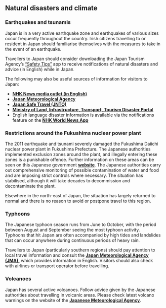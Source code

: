 ## Natural disasters and climate

### **Earthquakes and tsunamis**

Japan is in a very active earthquake zone and earthquakes of various sizes occur frequently throughout the country. Irish citizens travelling to or resident in Japan should familiarise themselves with the measures to take in the event of an earthquake.

Travellers to Japan should consider downloading the Japan Tourism Agency’s [“Safety Tips”](https://www.jnto.go.jp/safety-tips/eng/app.html) app to receive notifications of natural disasters and advice (in English) while in Japan.

The following may also be useful sources of information for visitors to Japan:

* [**NHK News media outlet (in English)**](https://www3.nhk.or.jp/nhkworld/en/news/)
* [**Japan Meteorological Agency**](http://www.jma.go.jp/jma/indexe.html)
* [**Japan Safe Travel (JNTO)**](https://twitter.com/japansafetravel?lang=en)
* [**Ministry of Land, Infrastructure, Transport, Tourism Disaster Portal**](http://www.mlit.go.jp/river/bousai/olympic/en/index.html)
* English language disaster information is available via the notifications feature on the [**NHK World News App**](https://www3.nhk.or.jp/nhkworld/en/app/)

### **Restrictions around the Fukushima nuclear power plant**

The 2011 earthquake and tsunami severely damaged the Fukushima Daiichi nuclear power plant in Fukushima Prefecture. The Japanese authorities implemented exclusion zones around the plant, and illegally entering these zones is a punishable offence. Further information on these areas can be seen on this Japanese government [**website**](http://www.pref.fukushima.lg.jp/site/portal-english/en-1-3-3.html). The Japanese authorities carry out comprehensive monitoring of possible contamination of water and food and are imposing strict controls where necessary. The situation has stabilised, although it will take decades to decommission and decontaminate the plant.

Elsewhere in the north-east of Japan, the situation has largely returned to normal and there is no reason to avoid or postpone travel to this region.

### **Typhoons**

The Japanese typhoon season runs from June to October, with the period between August and September seeing the most typhoon activity. Typhoons that hit Japan are often accompanied by high tides and landslides that can occur anywhere during continuous periods of heavy rain.

Travellers to Japan (particularly southern regions) should pay attention to local travel information and consult the [**Japan Meteorological Agency (JMA),**](http://www.jma.go.jp/en/typh/) which provides information in English. Visitors should also check with airlines or transport operator before travelling.

### **Volcanoes**

Japan has several active volcanoes. Follow advice given by the Japanese authorities about travelling in volcanic areas. Please check latest volcano warnings on the website of the [**Japanese Meteorological Agency**](http://www.jma.go.jp/en/volcano/).